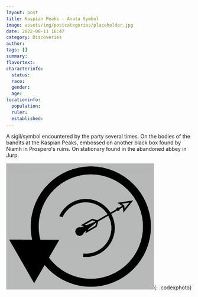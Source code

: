 ```yaml
---
layout: post
title: Kaspian Peaks - Anata Symbol
image: assets/img/postcategories/placeholder.jpg
date: 2022-08-11 16:47
category: Discoveries
author: 
tags: []
summary: 
flavortext: 
characterinfo:
  status: 
  race: 
  gender: 
  age: 
locationinfo:
  population: 
  ruler: 
  established: 
---
```


A sigil/symbol encountered by the party several times. On the bodies of the bandits at the Kaspian Peaks, embossed on another black box found by Niamh in Prospero's ruins. On stationary found in the abandoned abbey in Jurp.

![AnataSymbol](/assets\img\postcategories\discoveries\NavitasSymbol.jpg){: .codexphoto}